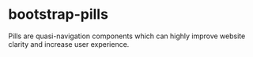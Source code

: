 # bootstrap-pills
Pills are quasi-navigation components which can highly improve website clarity and increase user experience.

